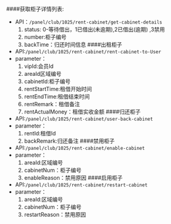 ####获取柜子详情列表:
- API：`/panel/club/1025/rent-cabinet/get-cabinet-details`
	1. status: 0-等待借出，1已借出(未逾期),2已借出(逾期) ,3禁用
	2. number:柜子编号
	3. backTime：归还时间信息
####出租柜子
- API:`/panel/club/1025/rent-cabinet/rent-cabinet-to-User`
- parameter：
	1. vipId:会员Id
	2. areaId区域编号
	3. cabinetId:柜子编号
	4. rentStartTime:租借开始时间
	5. rentEndTime:租借结束时间
	6. rentRemark：租借备注
	7. rentActualMoney：租借实收金额
####归还柜子
- API:`/panel/club/1025/rent-cabinet/user-back-cabinet`
- parameter：
	1. rentId:租借Id
	2. backRemark:归还备注
####禁用柜子
- API:`/panel/club/1025/rent-cabinet/enable-cabinet`
- parameter：
	1. areaId:区域编号
	2. cabinetNum：柜子编号
	3. enableReason：禁用原因
####启用柜子
- API:`/panel/club/1025/rent-cabinet/restart-cabinet`
- parameter：
	1. areaId:区域编号
	2. cabinetNum：柜子编号
	3. restartReason：禁用原因